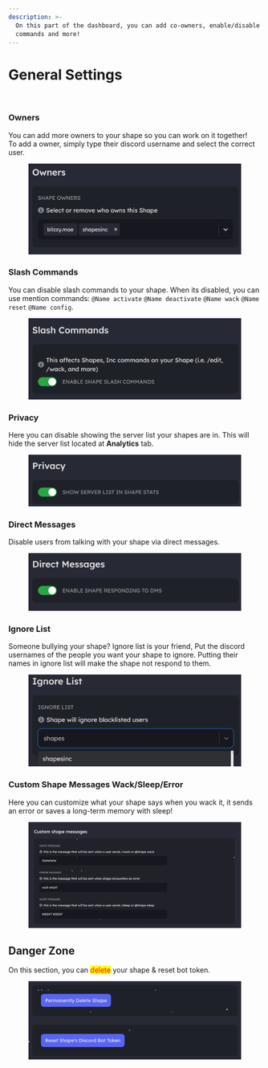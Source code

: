 ```yaml
---
description: >-
  On this part of the dashboard, you can add co-owners, enable/disable slash
  commands and more!
---
```


# General Settings

<figure><img src="../../.gitbook/assets/image (80).png" alt=""><figcaption></figcaption></figure>



### Owners

You can add more owners to your shape so you can work on it together!\
To add a owner, simply type their discord username and select the correct user.

<figure><img src="../../.gitbook/assets/image (2) (1) (1) (1) (1) (1).png" alt=""><figcaption></figcaption></figure>

### Slash Commands

You can disable slash commands to your shape. When its disabled, you can use mention commands: `@Name activate` `@Name deactivate` `@Name wack` `@Name reset` `@Name config`.

<figure><img src="../../.gitbook/assets/image (1) (1) (1) (1) (1) (1) (1) (1) (1).png" alt=""><figcaption></figcaption></figure>

### Privacy

Here you can disable showing the server list your shapes are in. This will hide the server list located at **Analytics** tab.

<figure><img src="../../.gitbook/assets/image (2) (1) (1) (1) (1) (1) (1).png" alt=""><figcaption></figcaption></figure>

### Direct Messages

Disable users from talking with your shape via direct messages.

<figure><img src="../../.gitbook/assets/image (3) (1) (1) (1) (1).png" alt=""><figcaption></figcaption></figure>

### Ignore List

Someone bullying your shape? Ignore list is your friend, Put the discord usernames of the people you want your shape to ignore. Putting their names in ignore list will make the shape not respond to them.



<figure><img src="../../.gitbook/assets/image (4) (1) (1) (1).png" alt=""><figcaption></figcaption></figure>

### Custom Shape Messages Wack/Sleep/Error

Here you can customize what your shape says when you wack it, it sends an error or saves a long-term memory with sleep!

<figure><img src="../../.gitbook/assets/Screenshot 2024-12-12 175841.png" alt=""><figcaption></figcaption></figure>

## Danger Zone

On this section, you can <mark style="color:red;">delete</mark> your shape & reset bot token.

<figure><img src="../../.gitbook/assets/image (129).png" alt=""><figcaption></figcaption></figure>
